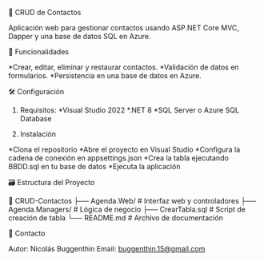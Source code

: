 📒 CRUD de Contactos

Aplicación web para gestionar contactos usando ASP.NET Core MVC, Dapper y una base de datos SQL en Azure.

🚀 Funcionalidades

*Crear, editar, eliminar y restaurar contactos.
*Validación de datos en formularios.
*Persistencia en una base de datos en Azure.

🛠️ Configuración

1. Requisitos:
*Visual Studio 2022
*.NET 8 
*SQL Server o Azure SQL Database

2. Instalación
   
*Clona el repositorio
*Abre el proyecto en Visual Studio
*Configura la cadena de conexión en appsettings.json
*Crea la tabla ejecutando BBDD.sql en tu base de datos
*Ejecuta la aplicación

🗃️ Estructura del Proyecto

📂 CRUD-Contactos
   ├── Agenda.Web/        # Interfaz web y controladores
   ├── Agenda.Managers/   # Lógica de negocio
   ├── CrearTabla.sql     # Script de creación de tabla
   └── README.md          # Archivo de documentación
   
📧 Contacto

Autor: Nicolás Buggenthin
Email: buggenthin.15@gmail.com


